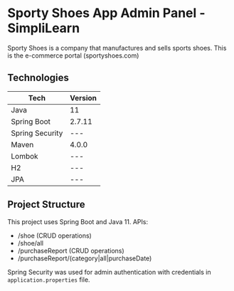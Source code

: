 # Sporty Shoes App Admin Panel - SimpliLearn
Sporty Shoes is a company that manufactures and sells sports shoes.
This is the e-commerce portal (sportyshoes.com)


##  Technologies

| Tech            | Version |
|-----------------|---------|
| Java            | 11      |
| Spring Boot     | 2.7.11  |
| Spring Security | ---     |
| Maven           | 4.0.0   |
| Lombok          | ---     |
| H2              | ---     |
| JPA             | ---     |
 


## Project Structure

This project uses Spring Boot and Java 11.
APIs: 
  - /shoe (CRUD operations)
  - /shoe/all
  - /purchaseReport (CRUD operations)
  - /purchaseReport/(category|all|purchaseDate)


Spring Security was used for admin authentication with credentials in `application.properties` file.
